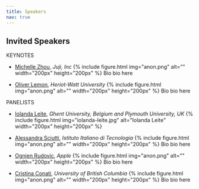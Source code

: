 ```yaml
---
title: Speakers
nav: true
---
```


## Invited Speakers

<div class="id-pics" markdown="1">

KEYNOTES
- [Michelle Zhou](https://juji.io/), *Juji, Inc*
{% include figure.html img="anon.png" alt="" width="200px" height="200px" %}
Bio bio here

- [Oliver Lemon](), *Heriot-Watt University*
{% include figure.html img="anon.png" alt="" width="200px" height="200px" %}
Bio bio here

PANELISTS
- [Iolanda Leite](), *Ghent University, Belgium and Plymouth University, UK*
{% include figure.html img="iolanda-leite.jpg" alt="Iolanda Leite" width="200px" height="200px" %}

- [Alessandra Sciutti](), *Istituto Italiano di Tecnologia*
{% include figure.html img="anon.png" alt="" width="200px" height="200px" %}
Bio bio here

- [Ognjen Rudovic](), *Apple*
{% include figure.html img="anon.png" alt="" width="200px" height="200px" %}
Bio bio here

- [Cristina Conati](), *University of British Columbia*
{% include figure.html img="anon.png" alt="" width="200px" height="200px" %}
Bio bio here
</div>


